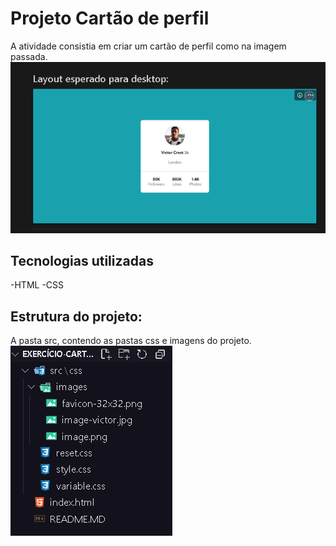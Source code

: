 # Projeto Cartão de perfil
A atividade consistia em criar um cartão de perfil como na imagem passada.
<img src= "./src/css/images/image.png" >


 ## Tecnologias utilizadas
-HTML
-CSS


## Estrutura do projeto:
A pasta src, contendo as pastas css e imagens do projeto.
<img src= "./src/css/images/image-1.png">



